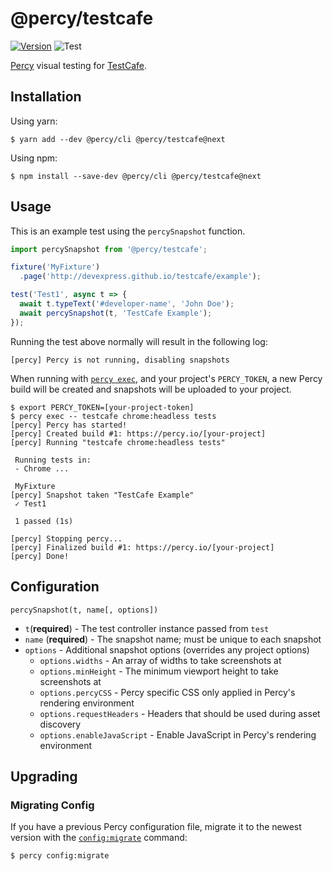 # @percy/testcafe
[![Version](https://img.shields.io/npm/v/@percy/testcafe.svg)](https://www.npmjs.com/package/@percy/testcafe)
![Test](https://github.com/percy/percy-testcafe/workflows/Test/badge.svg)

[Percy](https://percy.io) visual testing for
[TestCafe](https://www.devexpress.com/products/testcafestudio/).

## Installation

Using yarn:

```sh-session
$ yarn add --dev @percy/cli @percy/testcafe@next
```

Using npm:

```sh-session
$ npm install --save-dev @percy/cli @percy/testcafe@next
```

## Usage

This is an example test using the `percySnapshot` function.

```javascript
import percySnapshot from '@percy/testcafe';

fixture('MyFixture')
  .page('http://devexpress.github.io/testcafe/example');

test('Test1', async t => {
  await t.typeText('#developer-name', 'John Doe');
  await percySnapshot(t, 'TestCafe Example');
});
```

Running the test above normally will result in the following log:

```sh-session
[percy] Percy is not running, disabling snapshots
```

When running with [`percy
exec`](https://github.com/percy/cli/tree/master/packages/cli-exec#percy-exec), and your project's
`PERCY_TOKEN`, a new Percy build will be created and snapshots will be uploaded to your project.

```sh-session
$ export PERCY_TOKEN=[your-project-token]
$ percy exec -- testcafe chrome:headless tests
[percy] Percy has started!
[percy] Created build #1: https://percy.io/[your-project]
[percy] Running "testcafe chrome:headless tests"

 Running tests in:
 - Chrome ...

 MyFixture
[percy] Snapshot taken "TestCafe Example"
 ✓ Test1

 1 passed (1s)

[percy] Stopping percy...
[percy] Finalized build #1: https://percy.io/[your-project]
[percy] Done!
```

## Configuration

`percySnapshot(t, name[, options])`

- `t`(**required**) - The test controller instance passed from `test`
- `name` (**required**) - The snapshot name; must be unique to each snapshot
- `options` - Additional snapshot options (overrides any project options)
  - `options.widths` - An array of widths to take screenshots at
  - `options.minHeight` - The minimum viewport height to take screenshots at
  - `options.percyCSS` - Percy specific CSS only applied in Percy's rendering environment
  - `options.requestHeaders` - Headers that should be used during asset discovery
  - `options.enableJavaScript` - Enable JavaScript in Percy's rendering environment

## Upgrading

### Migrating Config

If you have a previous Percy configuration file, migrate it to the newest version with the
[`config:migrate`](https://github.com/percy/cli/tree/master/packages/cli-config#percy-configmigrate-filepath-output) command:

```sh-session
$ percy config:migrate
```
